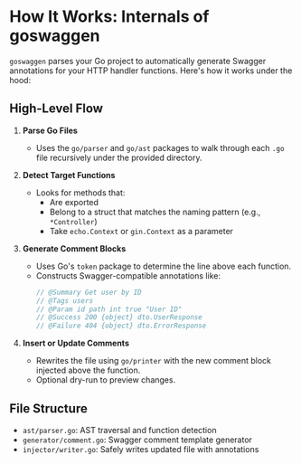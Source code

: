 # How It Works: Internals of goswaggen

`goswaggen` parses your Go project to automatically generate Swagger annotations for your HTTP handler functions. Here's how it works under the hood:

## High-Level Flow

1. **Parse Go Files**
   - Uses the `go/parser` and `go/ast` packages to walk through each `.go` file recursively under the provided directory.

2. **Detect Target Functions**
   - Looks for methods that:
     - Are exported
     - Belong to a struct that matches the naming pattern (e.g., `*Controller`)
     - Take `echo.Context` or `gin.Context` as a parameter

3. **Generate Comment Blocks**
   - Uses Go's `token` package to determine the line above each function.
   - Constructs Swagger-compatible annotations like:
     ```go
     // @Summary Get user by ID
     // @Tags users
     // @Param id path int true "User ID"
     // @Success 200 {object} dto.UserResponse
     // @Failure 404 {object} dto.ErrorResponse
     ```

4. **Insert or Update Comments**
   - Rewrites the file using `go/printer` with the new comment block injected above the function.
   - Optional dry-run to preview changes.

## File Structure

- `ast/parser.go`: AST traversal and function detection
- `generator/comment.go`: Swagger comment template generator
- `injector/writer.go`: Safely writes updated file with annotations
